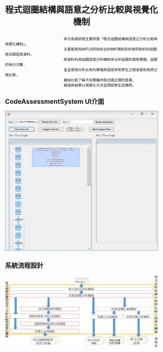 # <p align="center">程式迴圈結構與語意之分析比較與視覺化機制</p>


                               本次系統研發主要研發「程式迴圈結構與語意之分析比較與視覺化機制」，
                               主要是使用ANTLR所剖析出的BNF規則剖析樹所剖析的迴圈程式碼語意資料，
                               將資料利用迴圈語意分析機制來分析迴圈的使用策略、迴圈的執行次數，
                               並且使用分析出來的策略與語意來和學生之間或是和老師之間比較，
                               藉由比較了解不同策略的程式碼之間的差異，
                               最後將結果以視覺化方式呈現給學生及教師。

## CodeAssessmentSystem UI介面
<p align="center">
<img src ="img/ui.jpg" width = 700>
</p>

## 系統流程設計
<p align="center">
<img src ="img/系統設計.jpg" width = 800>
</p>

